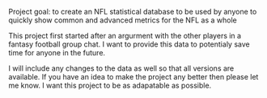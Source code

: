 Project goal: to create an NFL statistical database to be used by anyone to quickly show common and advanced metrics for the NFL as a whole

This project first started after an argurment with the other players in a fantasy football group chat. I want to provide this data to potentialy save time for anyone in the future.

I will include any changes to the data as well so that all versions are available. If you have an idea to make the project any better then please let me know. I want this project to be as adapatable as possible.
